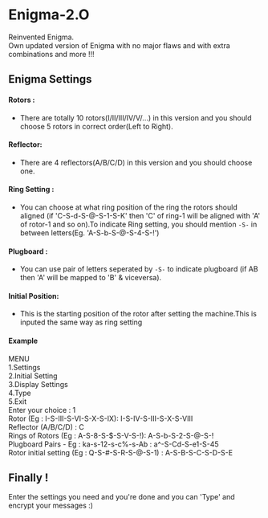# Enigma-2.O
Reinvented Enigma.<br>
Own updated version of Enigma with no major flaws and with extra combinations and more !!!

## Enigma Settings
   #### Rotors : 
   - There are totally 10 rotors(I/II/III/IV/V/...) in this version and you should choose 5 rotors in correct order(Left to Right).
    
   #### Reflector:
   - There are 4 reflectors(A/B/C/D) in this version and you should choose one.
    
   #### Ring Setting : 
   - You can choose at what ring position of the ring the rotors should aligned (if 'C-S-d-S-@-S-1-S-K' then 'C' of ring-1 will be aligned with 'A' of rotor-1 and so on).To indicate Ring setting, you should mention `-S-` in between letters(Eg. 'A-S-b-S-@-S-4-S-!')
    
   #### Plugboard :
   - You can use pair of letters seperated by `-S-` to indicate plugboard (if AB then 'A' will be mapped to 'B' & viceversa).
    
   #### Initial Position:
   - This is the starting position of the rotor after setting the machine.This is inputed the same way as ring setting
   
   #### Example
   MENU<br>
1.Settings<br>
2.Initial Setting<br>
3.Display Settings<br>
4.Type<br>
5.Exit<br>
Enter your choice : 1<br>
Rotor (Eg : I-S-III-S-VI-S-X-S-IX): I-S-IV-S-III-S-X-S-VIII<br>
Reflector (A/B/C/D) : C<br>
Rings of Rotors (Eg : A-S-8-S-$-S-V-S-!): A-S-b-S-2-S-@-S-!<br>
Plugboard Pairs - Eg : ka-s-12-s-c%-s-Ab : a^-S-Cd-S-e1-S-45<br>
Rotor initial setting (Eg : Q-S-#-S-R-S-@-S-1) : A-S-B-S-C-S-D-S-E<br>

## Finally !
 Enter the settings you need and you're done and you can 'Type' and encrypt your messages :)
